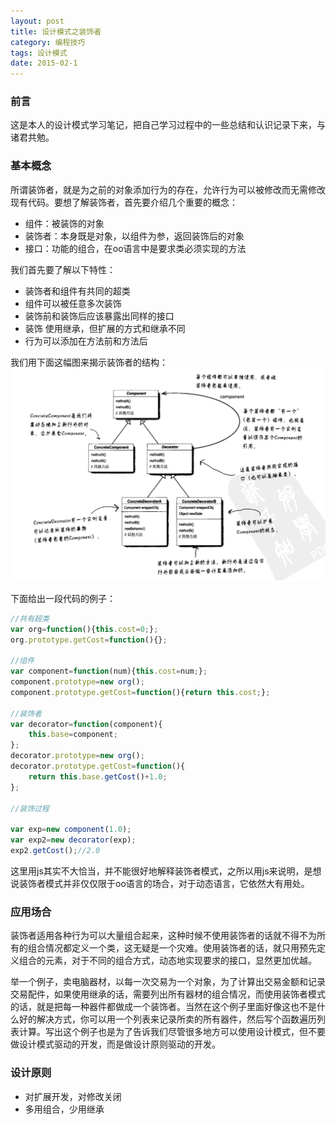 ```yaml
---
layout: post
title: 设计模式之装饰者
category: 编程技巧
tags: 设计模式
date: 2015-02-1
---
```


### 前言
这是本人的设计模式学习笔记，把自己学习过程中的一些总结和认识记录下来，与诸君共勉。

### 基本概念
所谓装饰者，就是为之前的对象添加行为的存在，允许行为可以被修改而无需修改现有代码。要想了解装饰者，首先要介绍几个重要的概念：

- 组件：被装饰的对象
- 装饰者：本身既是对象，以组件为参，返回装饰后的对象
- 接口：功能的组合，在oo语言中是要求类必须实现的方法

我们首先要了解以下特性：

- 装饰者和组件有共同的超类
- 组件可以被任意多次装饰
- 装饰前和装饰后应该暴露出同样的接口
- 装饰 使用继承，但扩展的方式和继承不同
- 行为可以添加在方法前和方法后

我们用下面这幅图来揭示装饰者的结构：
![装饰者结构示意图](/public/img/2015-02-15-0.png)

下面给出一段代码的例子：

~~~js
//共有超类
var org=function(){this.cost=0;};
org.prototype.getCost=function(){};

//组件
var component=function(num){this.cost=num;};
component.prototype=new org();
component.prototype.getCost=function(){return this.cost;};

//装饰者
var decorator=function(component){
	this.base=component;
};
decorator.prototype=new org();
decorator.prototype.getCost=function(){
	return this.base.getCost()+1.0;
};

//装饰过程

var exp=new component(1.0);
var exp2=new decorator(exp);
exp2.getCost();//2.0
~~~

这里用js其实不大恰当，并不能很好地解释装饰者模式，之所以用js来说明，是想说装饰者模式并非仅仅限于oo语言的场合，对于动态语言，它依然大有用处。

### 应用场合
装饰者适用各种行为可以大量组合起来，这种时候不使用装饰者的话就不得不为所有的组合情况都定义一个类，这无疑是一个灾难。使用装饰者的话，就只用预先定义组合的元素，对于不同的组合方式，动态地实现要求的接口，显然更加优越。

举一个例子，卖电脑器材，以每一次交易为一个对象，为了计算出交易金额和记录交易配件，如果使用继承的话，需要列出所有器材的组合情况，而使用装饰者模式的话，就是把每一种器件都做成一个装饰者。当然在这个例子里面好像这也不是什么好的解决方式，你可以用一个列表来记录所卖的所有器件，然后写个函数遍历列表计算。写出这个例子也是为了告诉我们尽管很多地方可以使用设计模式，但不要做设计模式驱动的开发，而是做设计原则驱动的开发。

### 设计原则
- 对扩展开发，对修改关闭
- 多用组合，少用继承

